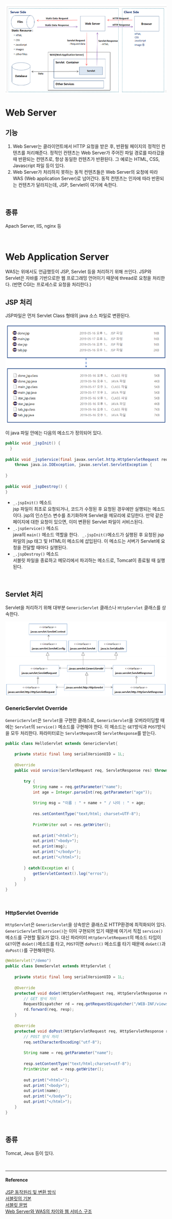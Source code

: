 ![Servlet동작과정](/assets/images/server_side.png)  

# Web Server
## 기능
1. Web Server는 클라이언트에서 HTTP 요청을 받은 후, 반환될 페이지의 정적인 컨텐츠를 처리해준다. 정적인 컨텐츠는 Web Server가 주어진 파일 경로를 따라갔을 때 반환되는 컨텐츠로, 항상 동일한 컨텐츠가 반환된다. 그 예로는 HTML, CSS, Javascript 파일 등이 있다. 
2. Web Server가 처리하지 못하는 동적 컨텐츠들은 Web Server의 요청에 따라 WAS (Web application Server)로 넘어간다. 동적 컨텐츠는 인자에 따라 반환되는 컨텐츠가 달라지는데, JSP, Servlet이 여기에 속한다.    

<br/>  
  

## 종류
Apach Server, IIS, nginx 등

<br/>  

# Web Application Server
WAS는 위에서도 언급했듯이 JSP, Servlet 등을 처리하기 위해 쓰인다. JSP와 Servlet은 자바를 기반으로한 웹 프로그래밍 언어이기 때문에 thread로 요청을 처리한다. (반면 CGI는 프로세스로 요청을 처리한다.)

## JSP 처리
JSP파일은 먼저 Servlet Class 형태의 java 소스 파일로 변환된다. 

![ServletClass](/assets/images/ServletClass.png) 

이 java 파일 안에는 다음의 메소드가 정의되어 있다. 
```java
public void _jspInit() {
  }

public void _jspService(final javax.servlet.http.HttpServletRequest request, final javax.servlet.http.HttpServletResponse response)
    throws java.io.IOException, javax.servlet.ServletException { 

} 

public void _jspDestroy() {
}


```
* `_.jspInit()` 메소드  
  jsp 파일이 최초로 요청되거나, 코드가 수정된 후 요청된 경우에만 실행되는 메소드이다. jsp의 인스턴스 변수를 초기화하며 Servlet을 메모리에 로딩한다. 만약 같은 페이지에 대한 요청이 있으면, 이미 변환된 Servlet 파일이 서비스된다. 
* `_.jspService()` 메소드  
  java의 `main()` 메소드 역할을 한다. ` _.jspInit()`메소드가 실행된 후 요청된 jsp 파일의 jsp 태그 및 HTML이 메소드에 삽입된다. 이 메소드는 서버가 Servlet에 요청을 전달할 때마다 실행된다.
* `_.jspDestroy()` 메소드  
  서블릿 파일을 종료하고 메모리에서 파괴하는 메소드로, Tomcat이 종료될 때 실행된다.

<br/>  
  
## Servlet 처리
Servlet을 처리하기 위해 대부분 `GenericServlet` 클래스나 `HttpServlet` 클래스를 상속한다.   

![서블릿아키텍처](/assets/images/servletArchitecture.png)

### GenericServlet Override
`GenericServlet`은 `Servlet`을 구현한 클래스로, `GenericServlet`을 오버라이딩할 때에는 `Servlet`의 `service()` 메소드를 구현해야 한다. 이 메소드는 `GET`방식과 `POST`방식을 모두 처리한다. 파라미터로는 `ServletRequest`와 `ServletResponse`를 받는다.
```java
public class HelloServlet extends GenericServlet{

	private static final long serialVersionUID = 1L;

	@Override
	public void service(ServletRequest req, ServletResponse res) throws ServletException, IOException {
	
		try {
			String name = req.getParameter("name");
			int age = Integer.parseInt(req.getParameter("age"));
		
			String msg = "이름 : " + name + " / 나이 : " + age;
			
			res.setContentType("text/html; charset=UTF-8");
			
			PrintWriter out = res.getWriter();
			
			out.print("<html>");
			out.print("<body>");
			out.print(msg);
			out.print("</body>");
			out.print("</html>");
			
		} catch(Exception e) {
			getServletContext().log("erros");
		}
	}
}
```
 
<br/>  
  
### HttpServlet Override
`HttpServlet`은 `GenericServlet`을 상속받은 클래스로 HTTP환경에 최적화되어 있다. `GenericServlet`의 `service()`는 이미 구현되어 있기 때문에 여기서 직접 `service()`메소드를 구현할 필요가 없다. 대신 파라미터 `HttpServletRequest`의 메소드 타입이 `GET`이면 `doGet()`메소드를 타고, `POST`이면 `doPost()` 메소드를 타기 때문에 `doGet()`과 `doPost()`를 구현해야한다.

```java
@WebServlet("/demo")
public class DemoServlet extends HttpServlet {

	private static final long serialVersionUID = 1L;
	
	@Override
	protected void doGet(HttpServletRequest req, HttpServletResponse resp) throws ServletException, IOException {
		// GET 방식 처리
		RequestDispatcher rd = req.getRequestDispatcher("/WEB-INF/views/demo/write.jsp");
		rd.forward(req, resp);
	}

	@Override
	protected void doPost(HttpServletRequest req, HttpServletResponse resp) throws ServletException, IOException {
		// POST 방식 처리
		req.setCharacterEncoding("utf-8");
		
		String name = req.getParameter("name");
		
		resp.setContentType("text/html;charset=utf-8");
		PrintWriter out = resp.getWriter();
		
		out.print("<html>");
		out.print("<body>");
		out.print(name);
		out.print("</body>");
		out.print("</html>");
	}
}
```
 
<br/>  
  
## 종류
Tomcat, Jeus 등이 있다.    


<br/>  

----
#### Reference
[JSP 동작원리 및 변환 방식](http://egloos.zum.com/rebirth/v/481080)   
[서블릿의 기본](https://m.blog.naver.com/PostView.nhn?blogId=yswon72&logNo=51544546&proxyReferer=https%3A%2F%2Fwww.google.com%2F)  
[서블릿 문법](https://levin01.tistory.com/595)  
[Web Server와 WAS의 차이와 웹 서비스 구조](https://gmlwjd9405.github.io/2018/10/27/webserver-vs-was.html)

